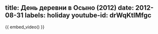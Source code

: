 title: День деревни в Осыно (2012)
date: 2012-08-31
labels: holiday
youtube-id: drWqKtlMfgc
---

{{ embed_video() }}
